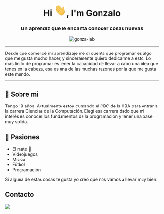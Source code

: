 <h1 align="center">Hi <img src="https://raw.githubusercontent.com/ABSphreak/ABSphreak/master/gifs/Hi.gif" width="40px" />, I'm Gonzalo</h1>
<h3 align="center">Un aprendiz que le encanta conocer cosas nuevas</h3>

<p align="center"> <img src="https://github-readme-stats.vercel.app/api/top-langs/?username=gonza-lab&layout=compact" alt="gonza-lab" /> </p>

-------

Desde que comencé mi aprendizaje me di cuenta que programar es algo que me gusta mucho hacer, y sinceramente quiero dedicarme a esto. Lo más lindo de programar es tener la capacidad de llevar a cabo una idea que tenes en la cabeza, esa es una de las muchas razones por la que me gusta este mundo.

-------
  
## 🧐 Sobre mi

Tengo 18 años. Actualmente estoy cursando el CBC de la UBA para entrar a la carrera Ciencias de la Computación. Elegí esa carrera dado que mi interés es conocer los fundamentos de la programación y tener una base muy solida.

## 💖 Pasiones

- El mate 🧉
- Videojuegos
- Mísica
- Fútbol
- Programación

Si alguna de estas cosas te gusta yo creo que nos vamos a llevar muy bien.

## Contacto

<a target="_blank" href="https://www.linkedin.com/in/gonzalo-flores-71ba51177/"><img src="https://img.shields.io/badge/linkedin%20-%230077B5.svg?&style=for-the-badge&logo=linkedin&logoColor=white"/></a>
